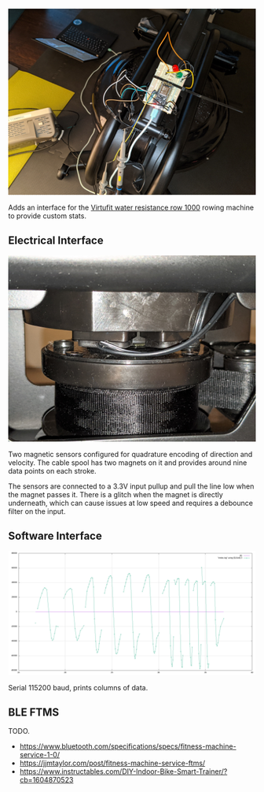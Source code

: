![ESP8266 on a breadboard on the water rower](images/breadboard.jpg)

Adds an interface for the [Virtufit water resistance row 1000](https://virtufit.nl/product/virtufit-foldable-water-resistance-row-1000-roeitrainer/) rowing machine to provide custom stats.  

## Electrical Interface

![Closeup of the sensors on the cable spool](images/sensor.jpg)

Two magnetic sensors configured for quadrature encoding of
direction and velocity.  The cable spool has two magnets on it
and provides around nine data points on each stroke.

The sensors are connected to a 3.3V input pullup and pull the line
low when the magnet passes it.  There is a glitch when the magnet is
directly underneath, which can cause issues at low speed and requires
a debounce filter on the input.

## Software Interface

![Plot of the power from some different strokes](images/power.png)

Serial 115200 baud, prints columns of data.

## BLE FTMS

TODO.

* https://www.bluetooth.com/specifications/specs/fitness-machine-service-1-0/
* https://jjmtaylor.com/post/fitness-machine-service-ftms/
* https://www.instructables.com/DIY-Indoor-Bike-Smart-Trainer/?cb=1604870523

